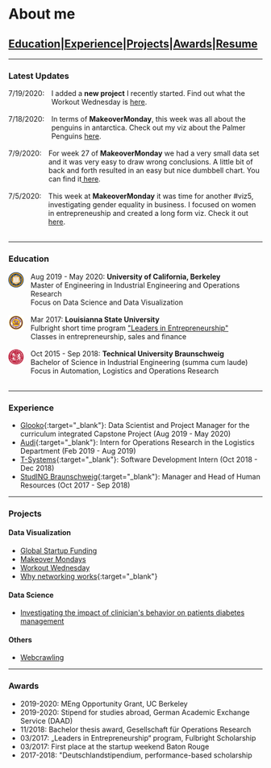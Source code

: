 # About me

## [Education](#education)|[Experience](#experience)|[Projects](#projects)|[Awards](#awards)|[Resume](/pdf/Resume_HB.pdf)

---

### Latest Updates
<div style="display:flex; flex-direction:row;">
  <div style="flex: 0 0 30px;" >
7/19/2020:
  </div>
 <div style="margin-left:1em"> 
   I added a <strong>new project</strong> I recently started. Find out what the Workout Wednesday is <a href="https://henny2.github.io/portfolio/workoutwednesday"> here</a>.
</div>
</div>
<br>
<div style="display:flex; flex-direction:row;">
  <div style="flex: 0 0 30px;" >
7/18/2020:
  </div>
 <div style="margin-left:1em"> 
   In terms of <strong>MakeoverMonday</strong>, this week was all about the penguins in antarctica. Check out my viz about the Palmer Penguins <a href="https://henny2.github.io/portfolio/makeovermonday#week-28-flipper-and-bill-length-for-adelie-chinstrap-and-gentoo-penguins-at-palmer-station-antarctica-lter"> here</a>.
</div>
</div>
<br>
<div style="display:flex; flex-direction:row;">
  <div style="flex: 0 0 30px;" >
7/9/2020:
  </div>
 <div style="margin-left:1em"> 
   For week 27 of <strong>MakeoverMonday</strong> we had a very small data set and it was very easy to draw wrong conclusions. A little bit of back and forth resulted in an easy but nice dumbbell chart. You can find it<a href="https://henny2.github.io/portfolio/makeovermonday#week-27-comparing-common-mental-disorder-by-sex"> here</a>.
</div>
</div>
<br>
<div style="display:flex; flex-direction:row;">
  <div style="flex: 0 0 30px;" >
7/5/2020:
  </div>
 <div style="margin-left:1em"> 
   This week at <strong>MakeoverMonday</strong> it was time for another #viz5, investigating gender equality in business. I focused on women in entrepreneuship and created a long form viz. Check it out<a href="https://henny2.github.io/portfolio/makeovermonday#week-26-economic-empowerment-viz5"> here</a>.
</div>
</div>
<br>

---

### Education 

<div style="display:flex; flex-direction:row;">
  <div style="flex: 0 0 30px;" >
<img style="float:left" src="images/UCB_logo.png?raw=true" width="30" height="30"/> 
  </div>
 <div style="margin-left:1em"> 
   Aug 2019 - May 2020: <span style="font-weight: bold"> University of California, Berkeley </span>
   <br>
Master of Engineering in Industrial Engineering and Operations Research 
   <br>
Focus on Data Science and Data Visualization
  </div>
</div>
<br>
<div style="display:flex; flex-direction:row;">
  <div style="flex: 0 0 30px;" >
<img style="float:left" src="images/LSU_logo.jpg?raw=true" width="30" height="30"/> 
  </div>
 <div style="margin-left:1em"> 
   Mar 2017: <span style="font-weight: bold"> Louisianna State University </span>
   <br>
   Fulbright short time program <a href="https://www.fulbright.de/programs-for-germans/studierende-und-graduierte/leaders-in-entrepreneurship"> "Leaders in Entrepreneurship"</a> <br>
Classes in entrepreneurship, sales and finance
  </div>
</div>
<br>
<div style="display:flex; flex-direction:row;">
  <div style="flex: 0 0 30px;" >
<img style="float:left" src="images/TUBS_round.png?raw=true" width="30" height="30"/> 
  </div>
 <div style="margin-left:1em"> 
   Oct 2015 - Sep 2018: <span style="font-weight: bold"> Technical University Braunschweig </span>
   <br>
Bachelor of Science in Industrial Engineering (summa cum laude)<br>
Focus in Automation, Logistics and Operations Research
  </div>
</div>
<br>

---

### Experience

- [Glooko](https://www.glooko.com){:target="_blank"}: Data Scientist and Project Manager for the curriculum integrated Capstone Project (Aug 2019 - May 2020)
- [Audi](https://www.audi.com/en.html){:target="_blank"}: Intern for Operations Research in the Logistics Department (Feb 2019 - Aug 2019)
- [T-Systems](https://www.t-systems.com/de/en#About%20T-Systems){:target="_blank"}: Software Development Intern (Oct 2018 - Dec 2018)
- [StudING Braunschweig](https://studing.org){:target="_blank"}: Manager and Head of Human Resources (Oct 2017 - Sep 2018)

---
### Projects

#### Data Visualization
- [Global Startup Funding](startupFunding)
- [Makeover Mondays](makeovermonday)
- [Workout Wednesday](workoutwednesday)
- [Why networking works](https://observablehq.com/@henny2/networking-works){:target="_blank"}

#### Data Science
- [Investigating the impact of clinician's behavior on patients diabetes management](glooko)

#### Others
- [Webcrawling](webcrawler)

---

### Awards

- 2019-2020: MEng Opportunity Grant, UC Berkeley 
- 2019-2020: Stipend for studies abroad, German Academic Exchange Service (DAAD)
- 11/2018: Bachelor thesis award, Gesellschaft für Operations Research
- 03/2017: „Leaders in Entrepreneurship“ program, Fulbright Scholarship
- 03/2017: First place at the startup weekend Baton Rouge
- 2017-2018: "Deutschlandstipendium, performance-based scholarship


